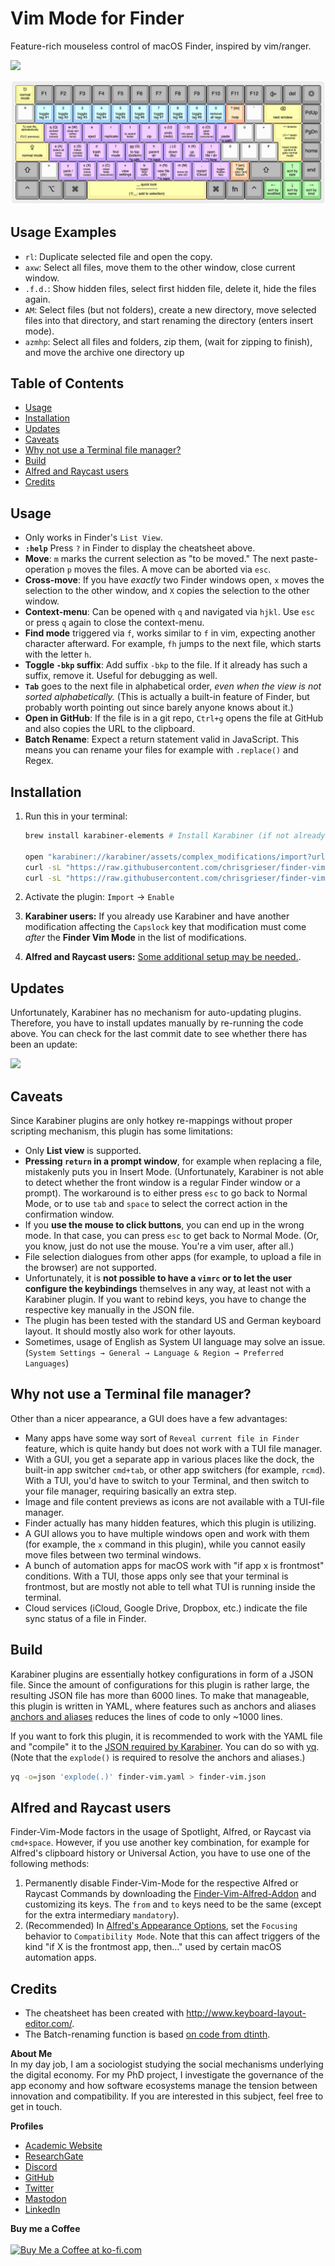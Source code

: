 # Vim Mode for Finder
Feature-rich mouseless control of macOS Finder, inspired by vim/ranger. 

![](https://img.shields.io/github/last-commit/chrisgrieser/finder-vim-mode?style=plastic)

![Finder Vim cheatsheet](./finder-vim-mode-cheatsheet.png)

## Usage Examples
- `rl`: Duplicate selected file and open the copy.
- `axw`: Select all files, move them to the other window, close current window.
- `.f.d.`: Show hidden files, select first hidden file, delete it, hide the files again.
- `AM`: Select files (but not folders), create a new directory, move selected files into that directory, and start renaming the directory (enters insert mode).
- `azmhp`:  Select all files and folders, zip them, (wait for zipping to finish), and move the archive one directory up

## Table of Contents
<!--toc:start-->
- [Usage](#usage)
- [Installation](#installation)
- [Updates](#updates)
- [Caveats](#caveats)
- [Why not use a Terminal file manager?](#why-not-use-a-terminal-file-manager)
- [Build](#build)
- [Alfred and Raycast users](#alfred-and-raycast-users)
- [Credits](#credits)
<!--toc:end-->

## Usage
- Only works in Finder's `List View`.
- __`:help`__ Press `?` in Finder to display the cheatsheet above.
- __Move__: `m` marks the current selection as "to be moved." The next paste-operation `p` moves the files. A move can be aborted via `esc`.
- __Cross-move__: If you have *exactly* two Finder windows open, `x` moves the selection to the other window, and `X` copies the selection to the other window.
- __Context-menu__: Can be opened with `q` and navigated via `hjkl`. Use `esc` or press `q` again to close the context-menu.
- __Find mode__ triggered via `f`, works similar to `f` in vim, expecting another character afterward. For example, `fh` jumps to the next file, which starts with the letter `h`.
- __Toggle `-bkp` suffix__: Add suffix `-bkp` to the file. If it already has such a suffix, remove it. Useful for debugging as well.
- __`Tab`__ goes to the next file in alphabetical order, *even when the view is not sorted alphabetically.* (This is actually a built-in feature of Finder, but probably worth pointing out since barely anyone knows about it.)
- __Open in GitHub__: If the file is in a git repo, `Ctrl+g` opens the file at GitHub and also copies the URL to the clipboard.
- __Batch Rename__: Expect a return statement valid in JavaScript. This means you can rename your files for example with `.replace()` and Regex.

## Installation
1. Run this in your terminal:

    ```bash
    brew install karabiner-elements # Install Karabiner (if not already installed)

    open "karabiner://karabiner/assets/complex_modifications/import?url=https://raw.githubusercontent.com/chrisgrieser/finder-vim-mode/main/finder-vim.json"
    curl -sL "https://raw.githubusercontent.com/chrisgrieser/finder-vim-mode/main/extras/cheatsheet.png" -o "$HOME/.config/karabiner/assets/finder-vim-mode/cheatsheet.png"
    curl -sL "https://raw.githubusercontent.com/chrisgrieser/finder-vim-mode/main/extras/batch-rename.js" -o "$HOME/.config/karabiner/assets/finder-vim-mode/batch-rename.js"
    ```

2. Activate the plugin: `Import` → `Enable`
3. __Karabiner users:__ If you already use Karabiner and have another modification affecting the `Capslock` key that modification must come *after* the __Finder Vim Mode__ in the list of modifications.
4. __Alfred and Raycast users:__ [Some additional setup may be needed.](#alfred-and-raycast-users).

## Updates
Unfortunately, Karabiner has no mechanism for auto-updating plugins. Therefore, you have to install updates manually by re-running the code above. You can check for the last commit date to see whether there has been an update:

![](https://img.shields.io/github/last-commit/chrisgrieser/finder-vim-mode?style=plastic)

## Caveats
Since Karabiner plugins are only hotkey re-mappings without proper scripting mechanism, this plugin has some limitations:
- Only __List view__ is supported. 
- __Pressing `return` in a prompt window__, for example when replacing a
file, mistakenly puts you in Insert Mode. (Unfortunately, Karabiner is not able to detect whether the front window is a regular Finder window or a prompt). The workaround is to either press `esc` to go back to Normal Mode, or to use `tab` and `space` to select the correct action in the confirmation window.
- If you __use the mouse to click buttons__, you can end up in the wrong mode. In that case, you can press `esc` to get back to Normal Mode. (Or, you know, just do not use the mouse. You're a vim user, after all.)
- File selection dialogues from other apps (for example, to upload a file in the browser) are not supported.
- Unfortunately, it is __not possible to have a `vimrc` or to let the user configure the keybindings__ themselves in any way, at least not with a Karabiner plugin. If you want to rebind keys, you have to change the respective key manually in the JSON file.
- The plugin has been tested with the standard US and German keyboard layout. It should mostly also work for other layouts.
- Sometimes, usage of English as System UI language may solve an issue. (`System Settings → General → Language & Region → Preferred Languages`)

## Why not use a Terminal file manager?
Other than a nicer appearance, a GUI does have a few advantages:
- Many apps have some way sort of `Reveal current file in Finder` feature, which is quite handy but does not work with a TUI file manager.
- With a GUI, you get a separate app in various places like the dock, the built-in app switcher `cmd+tab`, or other app switchers (for example, `rcmd`). With a TUI, you'd have to switch to your Terminal, and then switch to your file manager, requiring basically an extra step.
- Image and file content previews as icons are not available with a TUI-file manager.
- Finder actually has many hidden features, which this plugin is utilizing.
- A GUI allows you to have multiple windows open and work with them (for example, the `x` command in this plugin), while you cannot easily move files between two terminal windows.
- A bunch of automation apps for macOS work with "if app x is frontmost" conditions. With a TUI, those apps only see that your terminal is frontmost, but are mostly not able to tell what TUI is running inside the terminal.
- Cloud services (iCloud, Google Drive, Dropbox, etc.) indicate the file sync status of a file in Finder.

## Build
Karabiner plugins are essentially hotkey configurations in form of a JSON file. Since the amount of configurations for this plugin is rather large, the resulting JSON file has more than 6000 lines. To make that manageable, this plugin is written in YAML, where features such as anchors and aliases [anchors and aliases](https://www.linode.com/docs/guides/yaml-anchors-aliases-overrides-extensions/) reduces the lines of code to only ~1000 lines.

If you want to fork this plugin, it is recommended to work with the YAML file and "compile" it to the [JSON required by Karabiner](https://karabiner-elements.pqrs.org/docs/json/complex-modifications-manipulator-definition/). You can do so with [yq](https://github.com/mikefarah/yq). (Note that the `explode()` is required to resolve the anchors and aliases.)

```bash
yq -o=json 'explode(.)' finder-vim.yaml > finder-vim.json
```

## Alfred and Raycast users
Finder-Vim-Mode factors in the usage of Spotlight, Alfred, or Raycast via `cmd+space`. However, if you use another key combination, for example for Alfred's clipboard history or Universal Action, you have to use one of the following methods:

1. Permanently disable Finder-Vim-Mode for the respective Alfred or Raycast Commands by downloading the [Finder-Vim-Alfred-Addon](./addons/finder-vim-alfred-addon.json) and customizing its keys. The `from` and `to` keys need to be the same (except for the extra intermediary `mandatory`).
2. (Recommended) In [Alfred's Appearance Options](https://www.alfredapp.com/help/appearance/#options), set the `Focusing` behavior to `Compatibility Mode`. Note that this can affect triggers of the kind "if X is the frontmost app, then…" used by certain macOS automation apps.

## Credits
- The cheatsheet has been created with <http://www.keyboard-layout-editor.com/>.
- The Batch-renaming function is based [on code from dtinth](https://gist.github.com/dtinth/93e230152a771dcb1ec5).

<!-- vale Google.FirstPerson = NO -->
__About Me__  
In my day job, I am a sociologist studying the social mechanisms underlying the digital economy. For my PhD project, I investigate the governance of the app economy and how software ecosystems manage the tension between innovation and compatibility. If you are interested in this subject, feel free to get in touch.

__Profiles__  
- [Academic Website](https://chris-grieser.de/)
- [ResearchGate](https://www.researchgate.net/profile/Christopher-Grieser)
- [Discord](https://discordapp.com/users/462774483044794368/)
- [GitHub](https://github.com/chrisgrieser/)
- [Twitter](https://twitter.com/pseudo_meta)
- [Mastodon](https://pkm.social/@pseudometa)
- [LinkedIn](https://www.linkedin.com/in/christopher-grieser-ba693b17a/)

__Buy me a Coffee__  
<br>
<a href='https://ko-fi.com/Y8Y86SQ91' target='_blank'><img height='36' style='border:0px;height:36px;' src='https://cdn.ko-fi.com/cdn/kofi1.png?v=3' border='0' alt='Buy Me a Coffee at ko-fi.com' /></a>
